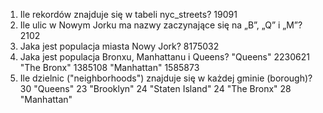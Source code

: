 1. Ile rekordów znajduje się w tabeli nyc_streets?
  19091
2. Ile ulic w Nowym Jorku ma nazwy zaczynające się na „B”, „Q” i „M”?
  2102
3. Jaka jest populacja miasta Nowy Jork?
  8175032
4. Jaka jest populacja Bronxu, Manhattanu i Queens?
  "Queens"	2230621
	"The Bronx"	1385108
	"Manhattan"	1585873
5. Ile dzielnic ("neighborhoods") znajduje się w każdej gminie (borough)?
  30	"Queens"
	23	"Brooklyn"
	24	"Staten Island"
	24	"The Bronx"
	28	"Manhattan"

